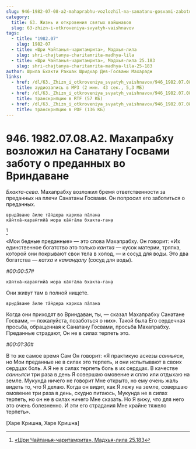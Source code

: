 ```yaml
---
slug: 946-1982-07-08-a2-mahaprabhu-vozlozhil-na-sanatanu-gosvami-zabotu-o-predannyh-vo-vrindavane
category:
  title: 63. Жизнь и откровения святых вайшнавов
  slug: 63-zhizn-i-otkroveniya-svyatyh-vaishnavov
tags:
  - title: "1982.07"
    slug: 1982-07
  - title: «Шри Чайтанья-чаритамрита», Мадхья-лила
    slug: shri-chajtanya-charitamrita-madhya-lila
  - title: «Шри Чайтанья-чаритамрита», Мадхья-лила 25.183
    slug: shri-chajtanya-charitamrita-madhya-lila-25-183
author: Шрила Бхакти Ракшак Шридхар Дев-Госвами Махарадж
links:
  - href: /dl/63._Zhizn_i_otkroveniya_svyatyh_vaishnavov/946_1982.07.08.A2_SridharMj_Mahaprabhu_vozlozhil_na_Sanatanu_Gosvami_zabotu_o_predannyh_vo_Vrindavane.mp3
    title: аудиозапись в MP3 (2 мин. 43 сек., 5,3 МБ)
  - href: /dl/63._Zhizn_i_otkroveniya_svyatyh_vaishnavov/946_1982.07.08.A2_SridharMj_Mahaprabhu_vozlozhil_na_Sanatanu_Gosvami_zabotu_o_predannyh_vo_Vrindavane.rtf
    title: транскрипцию в RTF (57 КБ)
  - href: /dl/63._Zhizn_i_otkroveniya_svyatyh_vaishnavov/946_1982.07.08.A2_SridharMj_Mahaprabhu_vozlozhil_na_Sanatanu_Gosvami_zabotu_o_predannyh_vo_Vrindavane.pdf
    title: транскрипцию в PDF (136 КБ)
---
```


# 946. 1982.07.08.A2. Махапрабху возложил на Санатану Госвами заботу о преданных во Вриндаване

*Бхакта-сева*. Махапрабху возложил бремя ответственности за преданных на плечи Санатаны Госвами. Он попросил его заботиться о преданных.

    вр̣нда̄ване а̄иле та̄н̇дера кариха па̄лана
    ка̄н̇тха̄-каран̇гийа̄ мора ка̄н̇га̄ла бхакта-ган̣а
[^_ftn1]

«Мои бедные преданные» — это слова Махапрабху. Он говорит: «Их единственное богатство это только *кантха* — кусок материи, тряпка, которой они покрывают свои тела в холод, — и сосуд для воды. Это два богатства — *катха* и *камандалу* (сосуд для воды).

*#00:00:57#*

    ка̄н̇тха̄-каран̇гийа̄ мора ка̄н̇га̄ла бхакта-ган̣а

Они живут там в полной нищете.

    вр̣нда̄ване а̄иле та̄н̇дера кариха па̄лана

Когда они приходят во Вриндаван, ты, — сказал Махапрабху Санатане Госвами, — пожалуйста, позаботься о них». Такой была Его сердечная просьба, обращенная к Санатану Госвами, просьба Махапрабху. Преданные страдают, Он не в силах терпеть это.

*#00:01:30#*

В то же самое время Сам Он говорит: «Я практикую аскезы *санньяси*, но Мои преданные не в силах это терпеть, и они испытывают в своих сердцах боль. А Я не в силах терпеть боль в их сердцах. В качестве *санньяси* три раза в день Я совершаю омовение и сплю или отдыхаю на земле. Мукунда ничего не говорит Мне открыто, но ему очень жаль видеть то, что Я делаю. Когда он видит, как Я лежу на земле, совершаю омовение три раза в день, скудно питаюсь, Мукунда не в силах терпеть, но он не в силах ничего Мне сказать. Но Я вижу, что для него это очень болезненно. И эти его страдания Мне крайне тяжело терпеть».

[Харе Кришна, Харе Кришна]



[^_ftn1]: [«Шри Чайтанья-чаритамрита», Мадхья-лила 25.183](../notes/shri-chajtanya-charitamrita-madhya-lila/shri-chajtanya-charitamrita-madhya-lila-25-183.md)
